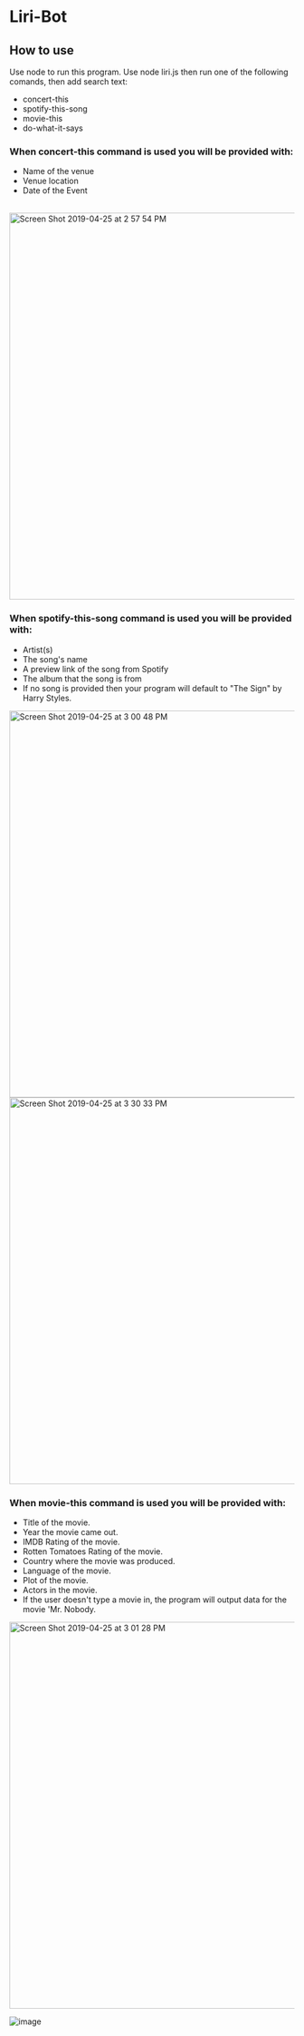 # Liri-Bot

## How to use
Use node to run this program. Use node liri.js then run one of the following comands, then add search text:

* concert-this
* spotify-this-song
* movie-this
* do-what-it-says

### When concert-this command is used you will be provided with:
* Name of the venue
* Venue location
* Date of the Event

<br>

<img width="682" alt="Screen Shot 2019-04-25 at 2 57 54 PM" src="https://user-images.githubusercontent.com/48463632/56762108-0be27f00-676d-11e9-91f0-78a033641673.png">

### When spotify-this-song command is used you will be provided with:
* Artist(s)
* The song's name
* A preview link of the song from Spotify
* The album that the song is from
* If no song is provided then your program will default to "The Sign" by Harry Styles.

<img width="682" alt="Screen Shot 2019-04-25 at 3 00 48 PM" src="https://user-images.githubusercontent.com/48463632/56762197-4ba96680-676d-11e9-8c73-e4a6ac23fbf6.png">

<img width="682" alt="Screen Shot 2019-04-25 at 3 30 33 PM" src="https://user-images.githubusercontent.com/48463632/56764141-09ceef00-6772-11e9-8173-467c43fe4780.png">


### When movie-this command is used you will be provided with:
* Title of the movie.
* Year the movie came out.
* IMDB Rating of the movie.
* Rotten Tomatoes Rating of the movie.
* Country where the movie was produced.
* Language of the movie.
* Plot of the movie.
* Actors in the movie.
* If the user doesn't type a movie in, the program will output data for the movie 'Mr. Nobody.

<img width="682" alt="Screen Shot 2019-04-25 at 3 01 28 PM" src="https://user-images.githubusercontent.com/48463632/56762426-d0948000-676d-11e9-8d47-530fc266159c.png">


![image](https://user-images.githubusercontent.com/48463632/56764067-dc824100-6771-11e9-9785-d26f0eed9768.png)





